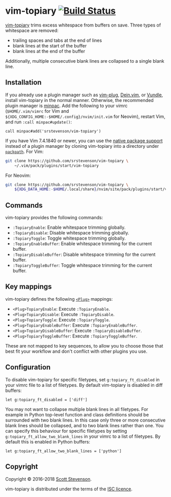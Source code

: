 # vim-topiary [![Build Status](https://travis-ci.org/srstevenson/vim-topiary.svg?branch=master)](https://travis-ci.org/srstevenson/vim-topiary)

[vim-topiary] trims excess whitespace from buffers on save. Three types of
whitespace are removed:

- trailing spaces and tabs at the end of lines
- blank lines at the start of the buffer
- blank lines at the end of the buffer

Additionally, multiple consecutive blank lines are collapsed to a single blank
line.

## Installation

If you already use a plugin manager such as [vim-plug], [Dein.vim], or [Vundle],
install vim-topiary in the normal manner. Otherwise, the recommended plugin
manager is [minpac]. Add the following to your vimrc (`$HOME/.vim/vimrc` for Vim
and `${XDG_CONFIG_HOME:-$HOME/.config}/nvim/init.vim` for Neovim), restart Vim,
and run `:call minpac#update()`:

```viml
call minpac#add('srstevenson/vim-topiary')
```

If you have Vim 7.4.1840 or newer, you can use the [native package
support][packages] instead of a plugin manager by cloning vim-topiary into a
directory under [`packpath`][packpath]. For Vim:

```sh
git clone https://github.com/srstevenson/vim-topiary \
    ~/.vim/pack/plugins/start/vim-topiary
```

For Neovim:

```sh
git clone https://github.com/srstevenson/vim-topiary \
    ${XDG_DATA_HOME:-$HOME/.local/share}/nvim/site/pack/plugins/start/vim-topiary
```

## Commands

vim-topiary provides the following commands:

- `:TopiaryEnable`: Enable whitespace trimming globally.
- `:TopiaryDisable`: Disable whitespace trimming globally.
- `:TopiaryToggle`: Toggle whitespace trimming globally.
- `:TopiaryEnableBuffer`: Enable whitespace trimming for the current buffer.
- `:TopiaryDisableBuffer`: Disable whitespace trimming for the current buffer.
- `:TopiaryToggleBuffer`: Toggle whitespace trimming for the current buffer.

## Key mappings

vim-topiary defines the following [`<Plug>`][plug-mappings] mappings:

- `<Plug>TopiaryEnable`: Execute `:TopiaryEnable`.
- `<Plug>TopiaryDisable`: Execute `:TopiaryDisable`.
- `<Plug>TopiaryToggle`: Execute `:TopiaryToggle`.
- `<Plug>TopiaryEnableBuffer`: Execute `:TopiaryEnableBuffer`.
- `<Plug>TopiaryDisableBuffer`: Execute `:TopiaryDisableBuffer`.
- `<Plug>TopiaryToggleBuffer`: Execute `:TopiaryToggleBuffer`.

These are not mapped to key sequences, to allow you to choose those that best
fit your workflow and don't conflict with other plugins you use.

## Configuration

To disable vim-topiary for specific filetypes, set `g:topiary_ft_disabled` in
your vimrc file to a list of filetypes. By default vim-topiary is disabled in
diff buffers:

```viml
let g:topiary_ft_disabled = ['diff']
```

You may not want to collapse multiple blank lines in all filetypes. For example
in Python top-level function and class definitions should be surrounded with two
blank lines. In this case only three or more consecutive blank lines should be
collapsed, and to two blank lines rather than one. You can specify this
behaviour for specific filetypes by setting `g:topiary_ft_allow_two_blank_lines`
in your vimrc to a list of filetypes. By default this is enabled in Python
buffers:

```viml
let g:topiary_ft_allow_two_blank_lines = ['python']
```

## Copyright

Copyright © 2016-2018 [Scott Stevenson].

vim-topiary is distributed under the terms of the [ISC licence].

[dein.vim]: https://github.com/Shougo/dein.vim
[isc licence]: https://opensource.org/licenses/ISC
[minpac]: https://github.com/k-takata/minpac
[packages]: https://neovim.io/doc/user/repeat.html#packages
[packpath]: https://neovim.io/doc/user/options.html#'packpath'
[plug-mappings]: https://neovim.io/doc/user/map.html#%3CPlug%3E
[scott stevenson]: https://scott.stevenson.io
[vim-plug]: https://github.com/junegunn/vim-plug
[vim-topiary]: https://github.com/srstevenson/vim-topiary
[vundle]: https://github.com/VundleVim/Vundle.vim
